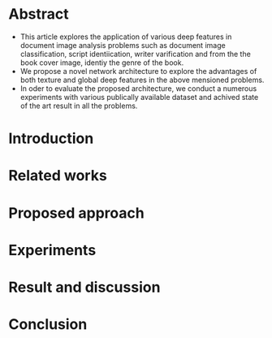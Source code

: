 # Abstract
+ This article explores the application of various deep features in document image analysis problems such as document image classification, script identiication, writer varification and from the the book cover image, identiy the genre of the book.
+ We propose a novel network architecture to explore the advantages of both texture and global deep features in the above mensioned problems.
+ In oder to evaluate the proposed architecture, we conduct a numerous experiments with various publically available dataset and achived state of the art result in all the problems. 

# Introduction

# Related works
# Proposed approach
# Experiments
# Result and discussion 
# Conclusion
